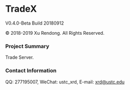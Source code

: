# TradeX
V0.4.0-Beta Build 20180912

© 2018-2019 Xu Rendong. All Rights Reserved.

### Project Summary
Trade Server.

### Contact Information
QQ: 277195007, WeChat: ustc_xrd, E-mail: xrd@ustc.edu
